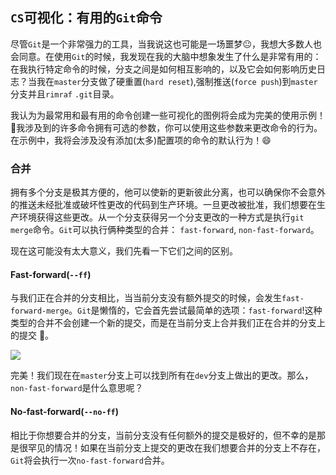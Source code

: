 ## `CS`可视化：有用的`Git`命令
尽管`Git`是一个非常强力的工具，当我说这也可能是一场噩梦😐，我想大多数人也会同意。在使用`Git`的时候，我发现在我的大脑中想象发生了什么是非常有用的：在我执行特定命令的时候，分支之间是如何相互影响的，以及它会如何影响历史日志？当我在`master`分支做了硬重置(`hard reset`),强制推送(`force push`)到`master`分支并且`rimraf` `.git`目录。

我认为为最常用和最有用的命令创建一些可视化的图例将会成为完美的使用示例！🥳我涉及到的许多命令拥有可选的参数，你可以使用这些参数来更改命令的行为。在示例中，我将会涉及没有添加(太多)配置项的命令的默认行为！😄

### 合并
拥有多个分支是极其方便的，他可以使新的更新彼此分离，也可以确保你不会意外的推送未经批准或破坏性更改的代码到生产环境。一旦更改被批准，我们想要在生产环境获得这些更改。从一个分支获得另一个分支更改的一种方式是执行`git merge`命令。`Git`可以执行俩种类型的合并： `fast-forward`, `non-fast-forward`。

现在这可能没有太大意义，我们先看一下它们之间的区别。

#### Fast-forward(`--ff`)
与我们正在合并的分支相比，当当前分支没有额外提交的时候，会发生`fast-forward-merge`。`Git`是懒惰的，它会首先尝试最简单的选项：`fast-forward`!这种类型的合并不会创建一个新的提交，而是在当前分支上合并我们正在合并的分支上的提交 🥳。

![](https://res.cloudinary.com/practicaldev/image/fetch/s--cT4TSe48--/c_limit%2Cf_auto%2Cfl_progressive%2Cq_66%2Cw_880/https://dev-to-uploads.s3.amazonaws.com/i/894znjv4oo9agqiz4dql.gif)

完美！我们现在在`master`分支上可以找到所有在`dev`分支上做出的更改。那么，`non-fast-forward`是什么意思呢？

#### No-fast-forward(`--no-ff`)
相比于你想要合并的分支，当前分支没有任何额外的提交是极好的，但不幸的是那是很罕见的情况！如果在当前分支上提交的更改在我们想要合并的分支上不存在，`Git`将会执行一次`no-fast-forward`合并。